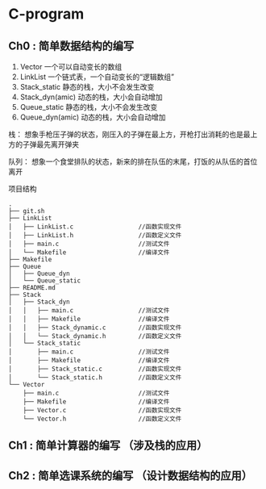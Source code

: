 # C-program

## Ch0 :  简单数据结构的编写

1. Vector 一个可以自动变长的数组
2. LinkList 一个链式表，一个自动变长的“逻辑数组”
3. Stack_static   静态的栈，大小不会发生改变
4. Stack_dyn(amic)   动态的栈，大小会自动增加
5. Queue_static   静态的栈，大小不会发生改变
6. Queue_dyn(amic)   动态的栈，大小会自动增加

栈： 想象手枪压子弹的状态，刚压入的子弹在最上方，开枪打出消耗的也是最上方的子弹最先离开弹夹

队列： 想象一个食堂排队的状态，新来的排在队伍的末尾，打饭的从队伍的首位离开


项目结构

```shell
.
├── git.sh
├── LinkList
│   ├── LinkList.c                  //函数实现文件
│   ├── LinkList.h                  //函数定义文件
│   ├── main.c                      //测试文件
│   └── Makefile                    //编译文件
├── Makefile
├── Queue
│   ├── Queue_dyn
│   └── Queue_static
├── README.md
├── Stack
│   ├── Stack_dyn
│   │   ├── main.c                  //测试文件
│   │   ├── Makefile                //编译文件
│   │   ├── Stack_dynamic.c         //函数实现文件
│   │   └── Stack_dynamic.h         //函数定义文件
│   └── Stack_static
│       ├── main.c                  //测试文件
│       ├── Makefile                //编译文件
│       ├── Stack_static.c          //函数实现文件
│       └── Stack_static.h          //函数定义文件
└── Vector
    ├── main.c                      //测试文件
    ├── Makefile                    //编译文件
    ├── Vector.c                    //函数实现文件
    └── Vector.h                    //函数定义文件

```


## Ch1 :  简单计算器的编写 （涉及栈的应用）

## Ch2 :  简单选课系统的编写 （设计数据结构的应用）


